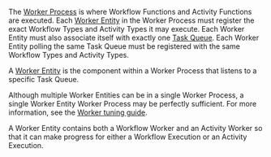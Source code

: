 The [Worker Process](/concepts/what-is-a-worker-process) is where Workflow Functions and Activity Functions are executed.
Each [Worker Entity](/concepts/what-is-a-worker-entity) in the Worker Process must register the exact Workflow Types and Activity Types it may execute.
Each Worker Entity must also associate itself with exactly one [Task Queue](/concepts/what-is-a-task-queue).
Each Worker Entity polling the same Task Queue must be registered with the same Workflow Types and Activity Types.
 
A [Worker Entity](/concepts/what-is-a-worker-entity) is the component within a Worker Process that listens to a specific Task Queue.
 
Although multiple Worker Entities can be in a single Worker Process, a single Worker Entity Worker Process may be perfectly sufficient.
For more information, see the [Worker tuning guide](/operation/how-to-tune-workers).
 
A Worker Entity contains both a Workflow Worker and an Activity Worker so that it can make progress for either a Workflow Execution or an Activity Execution.
